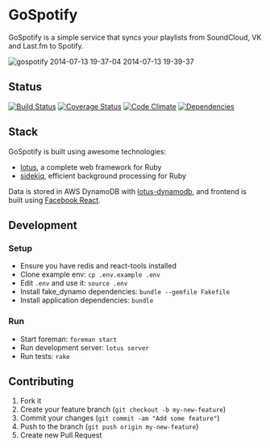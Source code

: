 # GoSpotify

GoSpotify is a simple service that syncs your playlists from SoundCloud, VK and Last.fm to Spotify.

![gospotify 2014-07-13 19-37-04 2014-07-13 19-39-37](https://cloud.githubusercontent.com/assets/944286/3565170/48203002-0aac-11e4-8c1f-b68994c2200c.jpg)

## Status

[![Build Status](https://secure.travis-ci.org/krasnoukhov/gospotify.svg?branch=master)](http://travis-ci.org/krasnoukhov/gospotify?branch=master)
[![Coverage Status](https://img.shields.io/coveralls/krasnoukhov/gospotify.svg)](https://coveralls.io/r/krasnoukhov/gospotify?branch=master)
[![Code Climate](https://img.shields.io/codeclimate/github/krasnoukhov/gospotify.svg)](https://codeclimate.com/github/krasnoukhov/gospotify)
[![Dependencies](https://gemnasium.com/krasnoukhov/gospotify.svg)](https://gemnasium.com/krasnoukhov/gospotify)

## Stack

GoSpotify is built using awesome technologies:

* [lotus](https://github.com/lotus/lotus), a complete web framework for Ruby
* [sidekiq](https://github.com/mperham/sidekiq), efficient background processing for Ruby

Data is stored in AWS DynamoDB with [lotus-dynamodb](https://github.com/krasnoukhov/lotus-dynamodb),
and frontend is built using [Facebook React](http://facebook.github.io/react/).

## Development

### Setup

* Ensure you have redis and react-tools installed
* Clone example env: ```cp .env.example .env```
* Edit ```.env``` and use it: ```source .env```
* Install fake_dynamo dependencies: ```bundle --gemfile Fakefile```
* Install application dependencies: ```bundle```

### Run

* Start foreman: ```foreman start```
* Run development server: ```lotus server```
* Run tests: ```rake```

## Contributing

1. Fork it
2. Create your feature branch (`git checkout -b my-new-feature`)
3. Commit your changes (`git commit -am "Add some feature"`)
4. Push to the branch (`git push origin my-new-feature`)
5. Create new Pull Request
